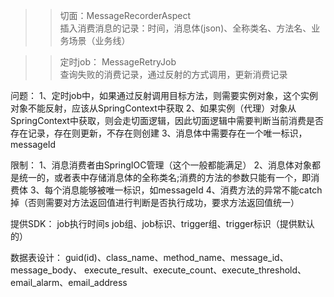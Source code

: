 >>切面：MessageRecorderAspect  
插入消费消息的记录：时间，消息体(json)、全称类名、方法名、业务场景（业务线）

>>定时job： MessageRetryJob  
查询失败的消费记录，通过反射的方式调用，更新消费记录


问题：
1、定时job中，如果通过反射调用目标方法，则需要实例对象，这个实例对象不能反射，应该从SpringContext中获取
2、如果实例（代理）对象从SpringContext中获取，则会走切面逻辑，因此切面逻辑中需要判断当前消费是否存在记录，存在则更新，不存在则创建
3、消息体中需要存在一个唯一标识，messageId

限制：
1、消息消费者由SpringIOC管理（这个一般都能满足）
2、消息体对象都是统一的，或者表中存储消息体的全称类名;消费的方法的参数只能有一个，即消费体
3、每个消息能够被唯一标识，如messageId
4、消费方法的异常不能catch掉（否则需要对方法返回值进行判断是否执行成功，要求方法返回值统一）



提供SDK：
job执行时间s
job组、job标识、trigger组、trigger标识（提供默认的）


数据表设计：
guid(id)、class_name、method_name、message_id、message_body、
execute_result、execute_count、execute_threshold、email_alarm、email_address



